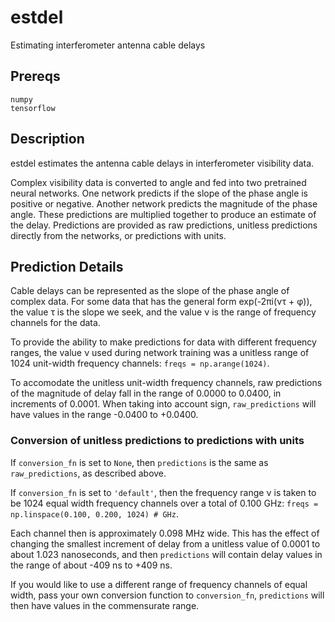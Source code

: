 # estdel

Estimating interferometer antenna cable delays
## Prereqs
```
numpy
tensorflow
```
## Description

estdel estimates the antenna cable delays in interferometer visibility data. 

Complex visibility data is converted to angle and fed into two pretrained neural networks. One network predicts if the slope of the phase angle is positive or negative. Another network predicts the magnitude of the phase angle. These predictions are multiplied together to produce an estimate of the delay. Predictions are provided as raw predictions, unitless predictions directly from the networks, or predictions with units.  

## Prediction Details

Cable delays can be represented as the slope of the phase angle of complex data. For some data that has the general form exp(-2&pi;i(&nu;&tau; + &phi;)), the value &tau; is the slope we seek, and the value &nu; is the range of frequency channels for the data.

To provide the ability to make predictions for data with different frequency ranges, the value &nu; used during network training was a unitless range of 1024 unit-width frequency channels: `freqs = np.arange(1024)`. 

To accomodate the unitless unit-width frequency channels, raw predictions of the magnitude of delay fall in the range of 0.0000 to 0.0400, in increments of 0.0001. When taking into account sign, `raw_predictions` will have values in the range -0.0400 to +0.0400.

### Conversion of unitless predictions to predictions with units

If `conversion_fn` is set to `None`, then `predictions` is the same as `raw_predictions`, as described above.

If `conversion_fn` is set to `'default'`, then the frequency range &nu; is taken to be 1024 equal width frequency channels over a total of 0.100 GHz:
`freqs = np.linspace(0.100, 0.200, 1024) # GHz`. 

Each channel then is approximately 0.098 MHz wide. This has the effect of changing the smallest increment of delay from a unitless value of 0.0001 to about 1.023 nanoseconds, and then `predictions` will contain delay values in the range of about -409 ns to +409 ns.

If you would like to use a different range of frequency channels of equal width, pass your own conversion function to `conversion_fn`, `predictions` will then have values in the commensurate range.




